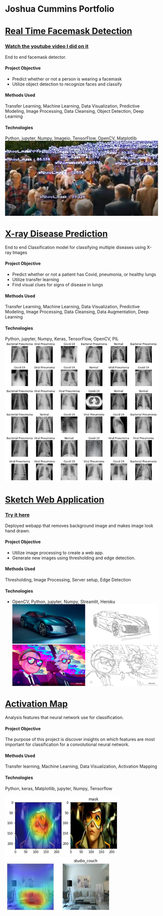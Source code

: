 # Joshua Cummins Portfolio

# [Real Time Facemask Detection](https://github.com/JoshuaCummins/facemask_object_detection_imageai)
### [Watch the youtube video I did on it](https://www.youtube.com/watch?v=icl_kzWPmNI)
End to end facemask detector.

#### Project Objective
- Predict whether or not a person is wearing a facemask
- Utilize object detection to recognize faces and classify
 
#### Methods Used
 Transfer Learning, Machine Learning, Data Visualization, Predictive Modeling,
 Image Processing, Data Cleansing, Object Detection, Deep Learning

#### Technologies 
 Python, jupyter, Numpy, Imageio, TensorFlow, OpenCV, Matplotlib
![](/img/f.png)


# [X-ray Disease Prediction](https://github.com/JoshuaCummins/xray-disease-classification)
End to end Classification model for classifying multiple diseases using X-ray Images

#### Project Objective
- Predict whether or not a patient has Covid, pneumonia, or healthy lungs
- Utilize transfer learning
- Find visual clues for signs of disease in lungs
 
#### Methods Used
 Transfer Learning, Machine Learning, Data Visualization, Predictive Modeling,
 Image Processing, Data Cleansing, Data Augmentation, Deep Learning

#### Technologies 
 Python, jupyter, Numpy, Keras, TensorFlow, OpenCV, PIL
![](/img/e.jpg)

# [Sketch Web Application](https://github.com/JoshuaCummins/sketch-web-app-opencv)
### [Try it here](https://sketch-app-opencv.herokuapp.com/)
Deployed webapp that removes background image and makes image look hand drawn.

#### Project Objective
- Utilize image processing to create a web app.
- Generate new images using thresholding and edge detection.

#### Methods Used
 Thresholding, Image Processing, Server setup, Edge Detection 
 

#### Technologies
* OpenCV, Python, jupyter, Numpy, Streamlit, Heroku
![](/img/a.jpg)
![](/img/b.jpg)
# [Activation Map](https://github.com/JoshuaCummins/activation-map-webapp-streamlit)
Analysis features that neural network use for classification.


#### Project Objective
The purpose of this project is discover insights on which features are most important for classification for a convolutional neural network.

#### Methods Used
 Transfer learning, Machine Learning, Data Visualization, Activation Mapping
 
#### Technologies
Python, keras, Matplotlib, jupyter, Numpy, Tensorflow

![](/img/c.jpg) ![](/img/d.jpg)

